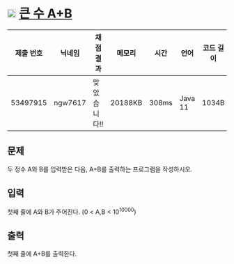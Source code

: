 # <img width="20px"  src="https://d2gd6pc034wcta.cloudfront.net/tier/1.svg" class="solvedac-tier"> [큰 수 A+B](https://www.acmicpc.net/problem/10757) 

| 제출 번호 | 닉네임 | 채점 결과 | 메모리 | 시간 | 언어 | 코드 길이 |
|---|---|---|---|---|---|---|
|53497915|ngw7617|맞았습니다!! |20188KB|308ms|Java 11|1034B|

## 문제
<p>두 정수 A와 B를 입력받은 다음, A+B를 출력하는 프로그램을 작성하시오.</p>

## 입력
<p>첫째 줄에 A와 B가 주어진다. (0 < A,B < 10<sup>10000</sup>)</p>

## 출력
<p>첫째 줄에 A+B를 출력한다.</p>

